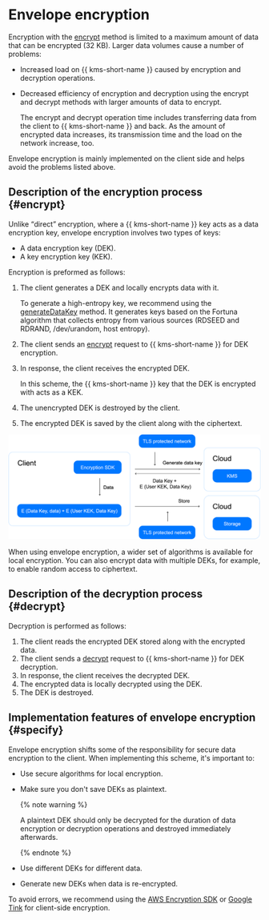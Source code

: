 # Envelope encryption

Encryption with the [encrypt](../api-ref/SymmetricCrypto/encrypt) method is limited to a maximum amount of data that can be encrypted (32 KB). Larger data volumes cause a number of problems:

* Increased load on {{ kms-short-name }} caused by encryption and decryption operations.

* Decreased efficiency of encryption and decryption using the encrypt and decrypt methods with larger amounts of data to encrypt.

    The encrypt and decrypt operation time includes transferring data from the client to {{ kms-short-name }} and back. As the amount of encrypted data increases, its transmission time and the load on the network increase, too.

Envelope encryption is mainly implemented on the client side and helps avoid the problems listed above.

## Description of the encryption process {#encrypt}

Unlike <q>direct</q> encryption, where a {{ kms-short-name }} key acts as a data encryption key, envelope encryption involves two types of keys:

* A data encryption key (DEK).
* A key encryption key (KEK).

Encryption is preformed as follows:

1. The client generates a DEK and locally encrypts data with it.

    To generate a high-entropy key, we recommend using the [generateDataKey](../api-ref/SymmetricCrypto/generateDataKey) method. It generates keys based on the Fortuna algorithm that collects entropy from various sources (RDSEED and RDRAND, /dev/urandom, host entropy).

1. The client sends an [encrypt](https://cloud.yandex.com/docs/kms/api-ref/SymmetricCrypto/encrypt) request to {{ kms-short-name }} for DEK encryption.

1. In response, the client receives the encrypted DEK.

    In this scheme, the {{ kms-short-name }} key that the DEK is encrypted with acts as a KEK.

1. The unencrypted DEK is destroyed by the client.

1. The encrypted DEK is saved by the client along with the ciphertext.

![image](../../_assets/kms/envelope-encryption.svg)

When using envelope encryption, a wider set of algorithms is available for local encryption. You can also encrypt data with multiple DEKs, for example, to enable random access to ciphertext.

## Description of the decryption process {#decrypt}

Decryption is performed as follows:

1. The client reads the encrypted DEK stored along with the encrypted data.
1. The client sends a [decrypt](../api-ref/SymmetricCrypto/decrypt) request to {{ kms-short-name }} for DEK decryption.
1. In response, the client receives the decrypted DEK.
1. The encrypted data is locally decrypted using the DEK.
1. The DEK is destroyed.

## Implementation features of envelope encryption {#specify}

Envelope encryption shifts some of the responsibility for secure data encryption to the client. When implementing this scheme, it's important to:

* Use secure algorithms for local encryption.

* Make sure you don't save DEKs as plaintext.

    {% note warning %}

    A plaintext DEK should only be decrypted for the duration of data encryption or decryption operations and destroyed immediately afterwards.

    {% endnote %}

* Use different DEKs for different data.

* Generate new DEKs when data is re-encrypted.

To avoid errors, we recommend using the [AWS Encryption SDK](../solutions/encrypt/aws-encryption-sdk.md) or [Google Tink](../solutions/encrypt/google-tink.md) for client-side encryption.

